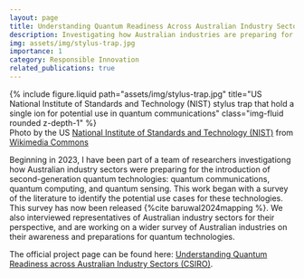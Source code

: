 ```yaml
---
layout: page
title: Understanding Quantum Readiness Across Australian Industry Sectors
description: Investigating how Australian industries are preparing for new quantum technologies
img: assets/img/stylus-trap.jpg
importance: 1
category: Responsible Innovation
related_publications: true
---
```


<div class="row">
    <div class="col-sm mt-3 mt-md-0">
        {% include figure.liquid path="assets/img/stylus-trap.jpg" title="US National Institute of Standards and Technology (NIST) stylus trap that hold a single ion for potential use in quantum communications" class="img-fluid rounded z-depth-1" %}
    </div>
</div>
<div class="caption">
    Photo by the US <a href="https://www.nist.gov/">National Institute of Standards and Technology (NIST)</a> from <a href="https://commons.wikimedia.org/wiki/File:Stylus_trap_(5940501089).jpg">Wikimedia Commons</a>
</div>

Beginning in 2023, I have been part of a team of researchers investigationg how Australian industry sectors were preparing for the introduction of second-generation quantum technologies: quantum communications, quantum computing, and quantum sensing. This work began with a survey of the literature to identify the potential use cases for these technologies. This survey has now been released {%cite baruwal2024mapping %}. We also interviewed representatives of Australian industry sectors for their perspective, and are working on a wider survey of Australian industries on their awareness and preparations for quantum technologies.

The official project page can be found here: <a href="https://research.csiro.au/ri/understanding-quantum-readiness-across-australian-industry-sectors/">Understanding Quantum Readiness across Australian Industry Sectors (CSIRO)</a>.
